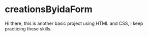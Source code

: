# creationsByidaForm
Hi there, this is another basic project using HTML and CSS, I keep practicing these skills.